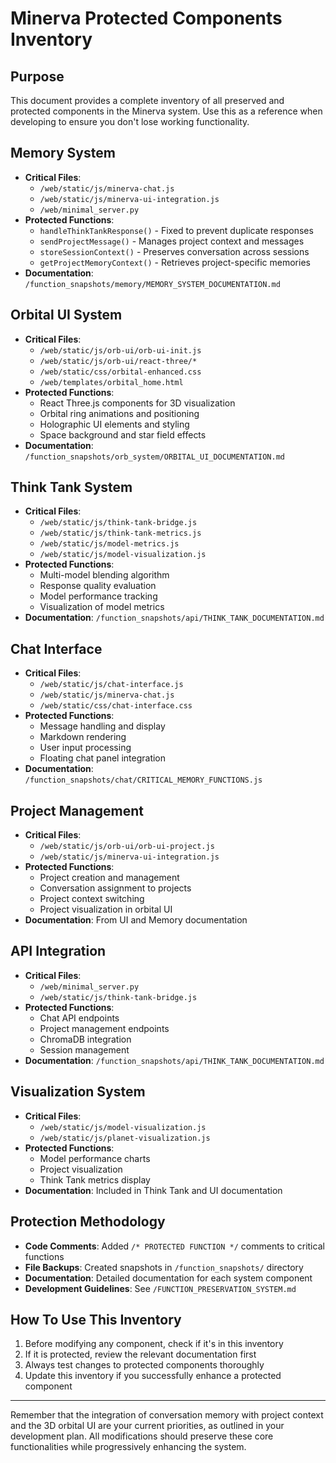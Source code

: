 # Minerva Protected Components Inventory

## Purpose
This document provides a complete inventory of all preserved and protected components in the Minerva system. Use this as a reference when developing to ensure you don't lose working functionality.

## Memory System
- **Critical Files**: 
  - `/web/static/js/minerva-chat.js`
  - `/web/static/js/minerva-ui-integration.js`
  - `/web/minimal_server.py`
- **Protected Functions**:
  - `handleThinkTankResponse()` - Fixed to prevent duplicate responses
  - `sendProjectMessage()` - Manages project context and messages
  - `storeSessionContext()` - Preserves conversation across sessions
  - `getProjectMemoryContext()` - Retrieves project-specific memories
- **Documentation**: `/function_snapshots/memory/MEMORY_SYSTEM_DOCUMENTATION.md`

## Orbital UI System
- **Critical Files**:
  - `/web/static/js/orb-ui/orb-ui-init.js`
  - `/web/static/js/orb-ui/react-three/*`
  - `/web/static/css/orbital-enhanced.css`
  - `/web/templates/orbital_home.html`
- **Protected Functions**:
  - React Three.js components for 3D visualization
  - Orbital ring animations and positioning
  - Holographic UI elements and styling
  - Space background and star field effects
- **Documentation**: `/function_snapshots/orb_system/ORBITAL_UI_DOCUMENTATION.md`

## Think Tank System
- **Critical Files**:
  - `/web/static/js/think-tank-bridge.js`
  - `/web/static/js/think-tank-metrics.js`
  - `/web/static/js/model-metrics.js`
  - `/web/static/js/model-visualization.js`
- **Protected Functions**:
  - Multi-model blending algorithm
  - Response quality evaluation
  - Model performance tracking
  - Visualization of model metrics
- **Documentation**: `/function_snapshots/api/THINK_TANK_DOCUMENTATION.md`

## Chat Interface
- **Critical Files**:
  - `/web/static/js/chat-interface.js`
  - `/web/static/js/minerva-chat.js`
  - `/web/static/css/chat-interface.css`
- **Protected Functions**:
  - Message handling and display
  - Markdown rendering
  - User input processing
  - Floating chat panel integration
- **Documentation**: `/function_snapshots/chat/CRITICAL_MEMORY_FUNCTIONS.js`

## Project Management
- **Critical Files**:
  - `/web/static/js/orb-ui/orb-ui-project.js`
  - `/web/static/js/minerva-ui-integration.js`
- **Protected Functions**:
  - Project creation and management
  - Conversation assignment to projects
  - Project context switching
  - Project visualization in orbital UI
- **Documentation**: From UI and Memory documentation

## API Integration
- **Critical Files**:
  - `/web/minimal_server.py`
  - `/web/static/js/think-tank-bridge.js`
- **Protected Functions**:
  - Chat API endpoints
  - Project management endpoints
  - ChromaDB integration
  - Session management
- **Documentation**: `/function_snapshots/api/THINK_TANK_DOCUMENTATION.md`

## Visualization System
- **Critical Files**:
  - `/web/static/js/model-visualization.js`
  - `/web/static/js/planet-visualization.js`
- **Protected Functions**:
  - Model performance charts
  - Project visualization
  - Think Tank metrics display
- **Documentation**: Included in Think Tank and UI documentation

## Protection Methodology
- **Code Comments**: Added `/* PROTECTED FUNCTION */` comments to critical functions
- **File Backups**: Created snapshots in `/function_snapshots/` directory
- **Documentation**: Detailed documentation for each system component
- **Development Guidelines**: See `/FUNCTION_PRESERVATION_SYSTEM.md`

## How To Use This Inventory
1. Before modifying any component, check if it's in this inventory
2. If it is protected, review the relevant documentation first
3. Always test changes to protected components thoroughly
4. Update this inventory if you successfully enhance a protected component

---

Remember that the integration of conversation memory with project context and the 3D orbital UI are your current priorities, as outlined in your development plan. All modifications should preserve these core functionalities while progressively enhancing the system.
